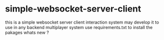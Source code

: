# simple-websocket-server-client
this is a simple websocket server client interaction system may develop it to use in any backend multiplayer system
use requirements.txt to install the pakages
whats new ?
